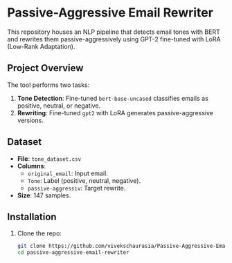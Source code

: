 # Passive-Aggressive Email Rewriter

This repository houses an NLP pipeline that detects email tones with BERT and rewrites them passive-aggressively using GPT-2 fine-tuned with LoRA (Low-Rank Adaptation).

## Project Overview
The tool performs two tasks:
1. **Tone Detection**: Fine-tuned `bert-base-uncased` classifies emails as positive, neutral, or negative.
2. **Rewriting**: Fine-tuned `gpt2` with LoRA generates passive-aggressive versions.

## Dataset
- **File**: `tone_dataset.csv`
- **Columns**: 
  - `original_email`: Input email.
  - `Tone`: Label (positive, neutral, negative).
  - `passive-aggressiv`: Target rewrite.
- **Size**: 147 samples.

## Installation
1. Clone the repo:
   ```bash
   git clone https://github.com/vivekschaurasia/Passive-Aggressive-Email-Rewriter.git
   cd passive-aggressive-email-rewriter
